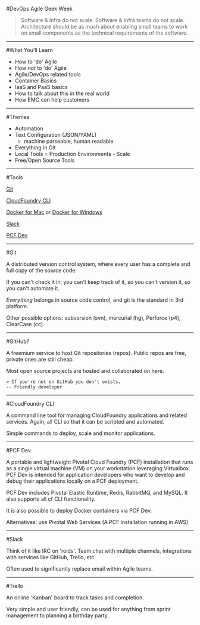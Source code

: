 #DevOps Agile Geek Week

>Software & Infra do not scale. Software & Infra teams do not scale. Architecture should be as much about enabling small teams to work on small components as the technical requirements of the software.

---

#What You'll Learn

* How to 'do' Agile
* How *not* to 'do' Agile
* Agile/DevOps related tools
* Container Basics
* IaaS and PaaS basics
* How to talk about this in the real world
* How EMC can help customers

---

#Themes

- Automation
- Text Configuration (JSON/YAML)
  - machine parseable, human readable
- Everything in Git
- Local Tools = Production Environments - Scale
- Free/Open Source Tools

---

#Tools

[Git](https://help.github.com/articles/set-up-git/) 

[CloudFoundry CLI](http://docs.cloudfoundry.org/devguide/installcf/) 

[Docker for Mac](https://docs.docker.com/engine/installation/mac/#docker-for-mac) or [Docker for Windows](https://docs.docker.com/engine/installation/windows/#docker-for-windows) 

[Slack](http://slack.com)

[PCF Dev](https://docs.pivotal.io/pcf-dev/index.html)

---

#Git

A distributed version control system, where every user has a complete and full copy of the source code.  

If you can't check it in, you can't keep track of it, so you can't version it, so you can't automate it.

*Everything* belongs in source code control, and git is the standard in 3rd platform.

Other possible options: subversion (svn), mercurial (hg), Perforce (p4), ClearCase (cc).

---

#GitHub?

A freemium service to host Git repositories (repos). Public repos are free, private ones are still cheap.

Most open source projects are hosted and collaborated on here.

```
> If you're not on GitHub you don't exists.
-- Friendly developer
```
---

#CloudFoundry CLI

A command line tool for managing CloudFoundry applications and related services.  Again, all CLI so that it can be scripted and automated.

Simple commands to deploy, scale and monitor applications.

---

#PCF Dev

A portable and lightweight Pivotal Cloud Foundry (PCF) installation that runs as a single virtual machine (VM) on your workstation leveraging Virtualbox. 
PCF Dev is intended for application developers who want to develop and debug their applications locally on a PCF deployment.

PCF Dev includes Pivotal Elastic Runtime, Redis, RabbitMQ, and MySQL. It also supports all cf CLI functionality.

It is also possible to deploy Docker containers via PCF Dev.

Alternatives: use Pivotal Web Services (A PCF installation running in AWS)

---

#Slack

Think of it like IRC on 'roids'. Team chat with multiple channels, integrations with services like GitHub, Trello, etc.

Often used to significantly replace email within Agile teams.

---

#Trello

An online 'Kanban' board to track tasks and completion.

Very simple and user friendly, can be used for anything from sprint management to planning a birthday party.
